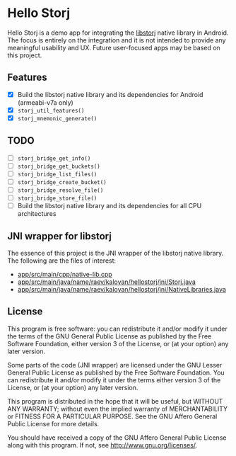 # Hello Storj
Hello Storj is a demo app for integrating the [libstorj](https://github.com/Storj/libstorj) native library in Android. The focus is entirely on the integration and it is not intended to provide any meaningful usability and UX. Future user-focused apps may be based on this project.

## Features

* [x] Build the libstorj native library and its dependencies for Android (armeabi-v7a only)
* [x] `storj_util_features()`
* [x] `storj_mnemonic_generate()`

## TODO

* [ ] `storj_bridge_get_info()`
* [ ] `storj_bridge_get_buckets()`
* [ ] `storj_bridge_list_files()`
* [ ] `storj_bridge_create_bucket()`
* [ ] `storj_bridge_resolve_file()`
* [ ] `storj_bridge_store_file()`
* [ ] Build the libstorj native library and its dependencies for all CPU architectures

## JNI wrapper for libstorj

The essence of this project is the JNI wrapper of the libstorj native library. The following are the files of interest:
- [app/src/main/cpp/native-lib.cpp](https://github.com/kaloyan-raev/hello-storj/blob/master/app/src/main/cpp/native-lib.cpp)
- [app/src/main/java/name/raev/kaloyan/hellostorj/jni/Storj.java](https://github.com/kaloyan-raev/hello-storj/blob/master/app/src/main/java/name/raev/kaloyan/hellostorj/jni/Storj.java)
- [app/src/main/java/name/raev/kaloyan/hellostorj/jni/NativeLibraries.java](https://github.com/kaloyan-raev/hello-storj/blob/master/app/src/main/java/name/raev/kaloyan/hellostorj/jni/NativeLibraries.java)

## License

This program is free software: you can redistribute it and/or modify it under the terms of the GNU General Public License as published by the Free Software Foundation, either version 3 of the License, or (at your option) any later version.

Some parts of the code (JNI wrapper) are licensed under the GNU Lesser General Public License as published by the Free Software Foundation. You can redistribute it and/or modify it under the terms either version 3 of the License, or (at your option) any later version.

This program is distributed in the hope that it will be useful, but WITHOUT ANY WARRANTY; without even the implied warranty of MERCHANTABILITY or FITNESS FOR A PARTICULAR PURPOSE. See the GNU Affero General Public License for more details.

You should have received a copy of the GNU Affero General Public License along with this program. If not, see http://www.gnu.org/licenses/.
